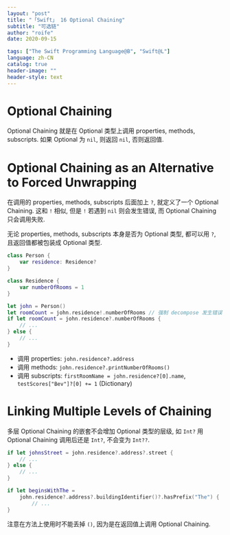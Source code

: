 ```yaml
---
layout: "post"
title: "「Swift」 16 Optional Chaining"
subtitle: "可选链"
author: "roife"
date: 2020-09-15

tags: ["The Swift Programming Language@B", "Swift@L"]
language: zh-CN
catalog: true
header-image: ""
header-style: text
---
```


# Optional Chaining

Optional Chaining 就是在 Optional 类型上调用 properties, methods, subscripts. 如果 Optional 为 `nil`, 则返回 `nil`, 否则返回值.

# Optional Chaining as an Alternative to Forced Unwrapping

在调用的 properties, methods, subscripts 后面加上 `?`, 就定义了一个 Optional Chaining. 这和 `!` 相似, 但是 `!` 若遇到 `nil` 则会发生错误, 而 Optional Chaining 只会调用失败.

无论 properties, methods, subscripts 本身是否为 Optional 类型, 都可以用 `?`, 且返回值都被包装成 Optional 类型.

```swift
class Person {
    var residence: Residence?
}

class Residence {
    var numberOfRooms = 1
}

let john = Person()
let roomCount = john.residence!.numberOfRooms // 强制 decompose 发生错误
if let roomCount = john.residence?.numberOfRooms {
    // ...
} else {
    // ...
}
```

- 调用 properties: `john.residence?.address`
- 调用 methods: `john.residence?.printNumberOfRooms()`
- 调用 subscripts: `firstRoomName = john.residence?[0].name`, `testScores["Bev"]?[0] += 1` (Dictionary)

# Linking Multiple Levels of Chaining

多层 Optional Chaining 的嵌套不会增加 Optional 类型的层级, 如 `Int?` 用 Optional Chaining 调用后还是 `Int?`, 不会变为 `Int??`.

```swift
if let johnsStreet = john.residence?.address?.street {
    // ...
} else {
    // ...
}
```

```swift
if let beginsWithThe =
    john.residence?.address?.buildingIdentifier()?.hasPrefix("The") {
        // ...
}
```

注意在方法上使用时不能丢掉 `()`, 因为是在返回值上调用 Optional Chaining.
